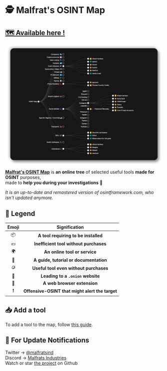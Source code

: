 # 🕵️‍ Malfrat's OSINT Map
<!--
<a href="https://creativecommons.org/licenses/by-sa/4.0/"><img src="https://img.shields.io/badge/BY--SA%204.0-Licence-inactive?logo=creative-commons"></a>
-->
## [🗺 Available here !](https://map.malfrats.industries)
![map-preview](assets/osint-map.png)

[**Malfrat's OSINT Map**](https://map.malfrats.industries) is **an online tree** of selected useful tools **made for OSINT** purposes,\
made to **help you during your investigations** 👀

_It is an up-to-date and remastered version of osintframework.com, who isn't updated anymore._

## 🏁 Legend
Emoji | Signification
:-: | :-:
📦 | **A tool requiring to be installed**
💵 | **Inefficient tool without purchases**
🌍 | **An online tool or service**
📒 | **A guide, tutorial or documentation**
🪙 | **Useful tool even without purchases**
🧅 | **Leading to a `.onion` website**
🧩 | **A web browser extension**
❗️ | **Offensive-OSINT that might alert the target**

## 📥 Add a tool
To add a tool to the map, follow [this guide](https://github.com/Malfrats/OSINT-Map/blob/main/ADD.md).

## 📢 For Update Notifications
Twitter -> [@malfratsind](https://twitter.com/malfratsind)\
Discord -> [Malfrats Industries](https://discord.gg/r3GMnHVx5H)\
Watch or star [the project](https://github.com/malfrats/osint-map) on Github